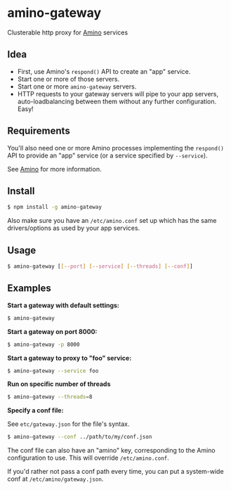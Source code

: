 amino-gateway
===============

Clusterable http proxy for [Amino](https://github.com/cantina/amino) services

Idea
----

  - First, use Amino's `respond()` API to create an "app" service.
  - Start one or more of those servers.
  - Start one or more `amino-gateway` servers.
  - HTTP requests to your gateway servers will pipe to your app servers,
    auto-loadbalancing between them without any further configuration. Easy!

Requirements
------------

You'll also need one or more Amino processes implementing the `respond()` API
to provide an "app" service (or a service specified by `--service`).

See [Amino](https://github.com/cantina/amino) for more information.

Install
-------

```bash
$ npm install -g amino-gateway
```

Also make sure you have an `/etc/amino.conf` set up which has the same drivers/options
as used by your app services.

Usage
-----

```bash
$ amino-gateway [[--port] [--service] [--threads] [--conf]]
```

Examples
--------

**Start a gateway with default settings:**

```bash
$ amino-gateway
```

**Start a gateway on port 8000:**

```bash
$ amino-gateway -p 8000
```

**Start a gateway to proxy to "foo" service:**

```bash
$ amino-gateway --service foo
```

**Run on specific number of threads**

```bash
$ amino-gateway --threads=8
```

**Specify a conf file:**

See `etc/gateway.json` for the file's syntax.

```bash
$ amino-gateway --conf ../path/to/my/conf.json
```

The conf file can also have an "amino" key, corresponding to the Amino configuration to
use. This will override `/etc/amino.conf`.

If you'd rather not pass a conf path every time, you can put a system-wide conf at
`/etc/amino/gateway.json`.
